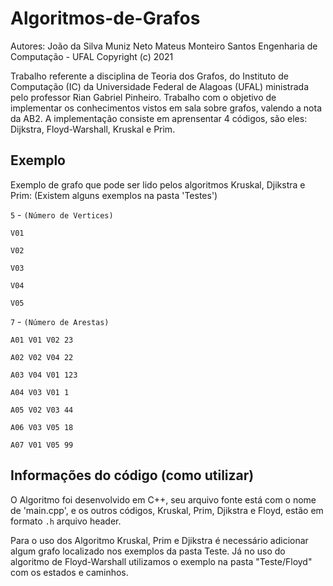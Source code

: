 # Algoritmos-de-Grafos
Autores:     João da Silva Muniz Neto 
             Mateus Monteiro Santos
             Engenharia de Computação - UFAL
             Copyright (c) 2021   

Trabalho referente a disciplina de Teoria dos Grafos, do Instituto de Computação (IC) da Universidade Federal de Alagoas (UFAL) ministrada pelo professor Rian Gabriel Pinheiro. Trabalho com o objetivo de implementar os conhecimentos vistos em sala sobre grafos, valendo a nota da AB2. A implementação consiste em aprensentar 4 códigos, são eles: Dijkstra, Floyd-Warshall, Kruskal e Prim.

## Exemplo

Exemplo de grafo que pode ser lido pelos algoritmos Kruskal, Djikstra e Prim: (Existem alguns exemplos na pasta 'Testes')

`5` - `(Número de Vertices)`

`V01`

`V02`

`V03`

`V04`

`V05`

`7` - `(Número de Arestas)`

`A01 V01 V02 23`

`A02 V02 V04 22`

`A03 V04 V01 123`

`A04 V03 V01 1`

`A05 V02 V03 44`

`A06 V03 V05 18`

`A07 V01 V05 99`

## Informações do código (como utilizar)

 O Algoritmo foi desenvolvido em C++, seu arquivo fonte está com o nome de 'main.cpp', e os outros códigos, Kruskal, Prim, Djikstra e Floyd, estão em formato 
 `.h` arquivo header.

 Para o uso dos Algoritmo Kruskal, Prim e Djikstra é necessário adicionar algum grafo localizado nos exemplos da pasta Teste. Já no uso do algoritmo de Floyd-Warshall utilizamos o exemplo na pasta "Teste/Floyd" com os estados e caminhos.